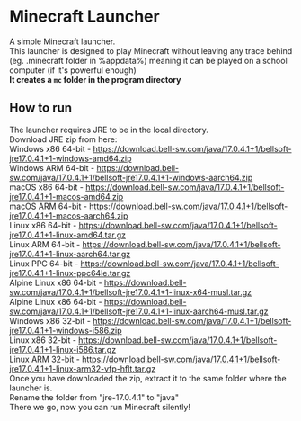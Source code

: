 # Minecraft Launcher
A simple Minecraft launcher.<br>
This launcher is designed to play Minecraft without leaving any trace behind (eg. .minecraft folder in %appdata%) meaning it can be played on a school computer (if it's powerful enough)<br>
**It creates a `mc` folder in the program directory**
## How to run
The launcher requires JRE to be in the local directory.<br>
Download JRE zip from here:<br>
Windows x86 64-bit - https://download.bell-sw.com/java/17.0.4.1+1/bellsoft-jre17.0.4.1+1-windows-amd64.zip<br>
Windows ARM 64-bit - https://download.bell-sw.com/java/17.0.4.1+1/bellsoft-jre17.0.4.1+1-windows-aarch64.zip<br>
macOS x86 64-bit - https://download.bell-sw.com/java/17.0.4.1+1/bellsoft-jre17.0.4.1+1-macos-amd64.zip<br>
macOS ARM 64-bit - https://download.bell-sw.com/java/17.0.4.1+1/bellsoft-jre17.0.4.1+1-macos-aarch64.zip<br>
Linux x86 64-bit - https://download.bell-sw.com/java/17.0.4.1+1/bellsoft-jre17.0.4.1+1-linux-amd64.tar.gz<br>
Linux ARM 64-bit - https://download.bell-sw.com/java/17.0.4.1+1/bellsoft-jre17.0.4.1+1-linux-aarch64.tar.gz<br>
Linux PPC 64-bit - https://download.bell-sw.com/java/17.0.4.1+1/bellsoft-jre17.0.4.1+1-linux-ppc64le.tar.gz<br>
Alpine Linux x86 64-bit - https://download.bell-sw.com/java/17.0.4.1+1/bellsoft-jre17.0.4.1+1-linux-x64-musl.tar.gz<br>
Alpine Linux x86 64-bit - https://download.bell-sw.com/java/17.0.4.1+1/bellsoft-jre17.0.4.1+1-linux-aarch64-musl.tar.gz<br>
Windows x86 32-bit - https://download.bell-sw.com/java/17.0.4.1+1/bellsoft-jre17.0.4.1+1-windows-i586.zip<br>
Linux x86 32-bit - https://download.bell-sw.com/java/17.0.4.1+1/bellsoft-jre17.0.4.1+1-linux-i586.tar.gz<br>
Linux ARM 32-bit - https://download.bell-sw.com/java/17.0.4.1+1/bellsoft-jre17.0.4.1+1-linux-arm32-vfp-hflt.tar.gz<br>
Once you have downloaded the zip, extract it to the same folder where the launcher is.<br>
Rename the folder from "jre-17.0.4.1" to "java"<br>
There we go, now you can run Minecraft silently!
